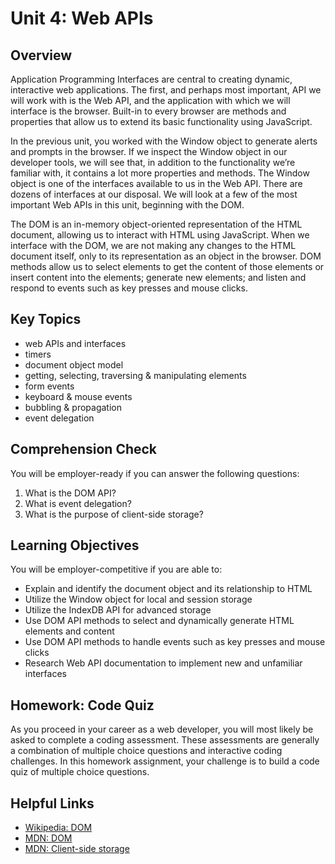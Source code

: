 # Unit 4: Web APIs

## Overview
Application Programming Interfaces are central to creating dynamic, interactive web applications. The first, and perhaps most important, API we will work with is the Web API, and the application with which we will interface is the browser. Built-in to every browser are methods and properties that allow us to extend its basic functionality using JavaScript.

In the previous unit, you worked with the Window object to generate alerts and prompts in the browser. If we inspect the Window object in our developer tools, we will see that, in addition to the functionality we’re familiar with, it contains a lot more properties and methods. The Window object is one of the interfaces available to us in the Web API. There are dozens of interfaces at our disposal. We will look at a few of the most important Web APIs in this unit, beginning with the DOM.

The DOM is an in-memory object-oriented representation of the HTML document, allowing us to interact with HTML using JavaScript. When we interface with the DOM, we are not making any changes to the HTML document itself, only to its representation as an object in the browser. DOM methods allow us to select elements to get the content of those elements or insert content into the elements; generate new elements; and listen and respond to events such as key presses and mouse clicks.


## Key Topics

* web APIs and interfaces
* timers
* document object model
* getting, selecting, traversing & manipulating elements
* form events
* keyboard & mouse events
* bubbling & propagation
* event delegation


## Comprehension Check
You will be employer-ready if you can answer the following questions:

1. What is the DOM API?
2. What is event delegation?
3. What is the purpose of client-side storage?


## Learning Objectives
You will be employer-competitive if you are able to:
* Explain and identify the document object and its relationship to HTML
* Utilize the Window object for local and session storage
* Utilize the IndexDB API for advanced storage
* Use DOM API methods to select and dynamically generate HTML elements and content
* Use DOM API methods to handle events such as key presses and mouse clicks
* Research Web API documentation to implement new and unfamiliar interfaces


## Homework: Code Quiz
As you proceed in your career as a web developer, you will most likely be asked to complete a coding assessment. These assessments are generally a combination of multiple choice questions and interactive coding challenges. In this homework assignment, your challenge is to build a code quiz of multiple choice questions.


## Helpful Links
* [Wikipedia: DOM](https://en.wikipedia.org/wiki/Document_Object_Model)
* [MDN: DOM](https://developer.mozilla.org/en-US/docs/Web/API/Document_Object_Model)
* [MDN: Client-side storage](https://developer.mozilla.org/en-US/docs/Learn/JavaScript/Client-side_web_APIs/Client-side_storage)
